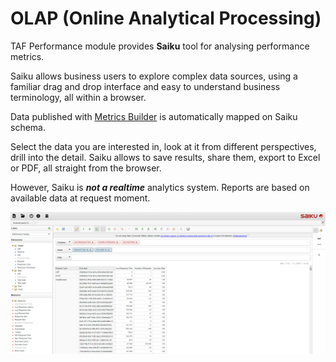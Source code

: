 <head>
   <title>Solutions - OLAP Analytics</title>
</head>

# OLAP (Online Analytical Processing)

TAF Performance module provides **Saiku** tool for analysing performance metrics.

Saiku allows business users to explore complex data sources,
using a familiar drag and drop interface and easy to understand business terminology, all within a browser.

Data published with [Metrics Builder](metrics_builder.html) is automatically mapped on Saiku schema.

Select the data you are interested in, look at it from different perspectives, drill into the detail.
Saiku allows to save results, share them, export to Excel or PDF, all straight from the browser.

However, Saiku is _**not a realtime**_ analytics system. Reports are based on available data at request moment.

![Saiku Refresh cache](../../images/saiku_view.png)
